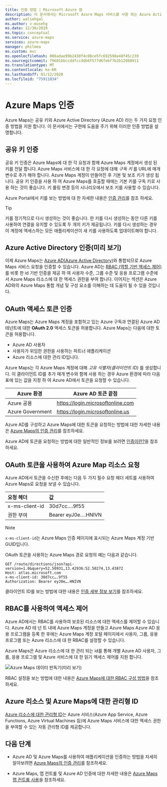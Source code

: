 ```yaml
---
title: 인증 방법 | Microsoft Azure 맵
description: 이 문서에서는 Microsoft Azure Maps 서비스를 사용 하는 Azure Active Directory (Azure AD) 또는 공유 키 인증에 대해 알아봅니다. Azure Maps 구독 키를 가져오는 방법에 대해 알아봅니다.
author: walsehgal
ms.author: v-musehg
ms.date: 12/30/2019
ms.topic: conceptual
ms.service: azure-maps
services: azure-maps
manager: philmea
ms.custom: mvc
ms.openlocfilehash: 006adae99b2430f4c08ce5fc692598e48f45c239
ms.sourcegitcommit: f9601bbccddfccddb6f577d6febf7b2b12988911
ms.translationtype: MT
ms.contentlocale: ko-KR
ms.lasthandoff: 01/12/2020
ms.locfileid: "75911834"
---
```

# <a name="authentication-with-azure-maps"></a>Azure Maps 인증

Azure Maps는 공유 키와 Azure Active Directory (Azure AD) 라는 두 가지 요청 인증 방법을 지원 합니다. 이 문서에서는 구현에 도움을 주기 위해 이러한 인증 방법을 설명합니다.

## <a name="shared-key-authentication"></a>공유 키 인증

공유 키 인증은 Azure Maps에 대 한 각 요청과 함께 Azure Maps 계정에서 생성 된 키를 전달 합니다. Azure Maps 서비스에 대 한 각 요청에 대해 *구독 키* 를 URL에 매개 변수로 추가 해야 합니다. Azure Maps 계정이 만들어진 후 기본 및 보조 키가 생성 됩니다. 공유 키 인증을 사용 하 여 Azure Maps를 호출할 때에는 기본 키를 구독 키로 사용 하는 것이 좋습니다. 키 롤링 변경 등의 시나리오에서 보조 키를 사용할 수 있습니다.  

Azure Portal에서 키를 보는 방법에 대 한 자세한 내용은 [인증 관리](https://aka.ms/amauthdetails)를 참조 하세요.

> [!Tip]
> 키를 정기적으로 다시 생성하는 것이 좋습니다. 한 키를 다시 생성하는 동안 다른 키를 사용하여 연결을 유지할 수 있도록 두 개의 키가 제공됩니다. 키를 다시 생성하는 경우 이 계정에 액세스하는 모든 애플리케이션이 새 키를 사용하도록 업데이트해야 합니다.



## <a name="authentication-with-azure-active-directory-preview"></a>Azure Active Directory 인증(미리 보기)

이제 Azure Maps는 [Azure AD(Azure Active Directory)](https://docs.microsoft.com/azure/active-directory/fundamentals/active-directory-whatis)와 통합되므로 Azure Maps 서비스 요청을 인증할 수 있습니다. Azure AD는 [RBAC (역할 기반 액세스 제어)](https://docs.microsoft.com/azure/role-based-access-control/overview)를 비롯 한 id 기반 인증을 제공 하 여 사용자 수준, 그룹 수준 및 응용 프로그램 수준에서 Azure Maps 리소스에 대 한 액세스 권한을 부여 합니다. 이어지는 섹션은 Azure AD와의 Azure Maps 통합 개념 및 구성 요소를 이해하는 데 도움이 될 수 있을 것입니다.

## <a name="authentication-with-oauth-access-tokens"></a>OAuth 액세스 토큰 인증

Azure Maps는 Azure Maps 계정을 포함하고 있는 Azure 구독과 연결된 Azure AD 테넌트에 대한 **OAuth 2.0** 액세스 토큰을 허용합니다. Azure Maps는 다음에 대한 토큰을 허용합니다.

* Azure AD 사용자 
* 사용자가 위임한 권한을 사용하는 파트너 애플리케이션
* Azure 리소스에 대한 관리 ID입니다.

Azure Maps는 각 Azure Maps 계정에 대해 *고유 식별자(클라이언트 ID)* 를 생성합니다. 이 클라이언트 ID를 추가 매개 변수와 함께 사용 하는 경우 Azure 환경에 따라 다음 표에 있는 값을 지정 하 여 Azure AD에서 토큰을 요청할 수 있습니다.

| Azure 환경   | Azure AD 토큰 끝점 |
| --------------------|-------------------------|
| Azure 공용        | https://login.microsoftonline.com |
| Azure Government    | https://login.microsoftonline.us |


Azure AD를 구성하고 Azure Maps에 대한 토큰을 요청하는 방법에 대한 자세한 내용은 [Azure Maps의 인증 관리](https://docs.microsoft.com/azure/azure-maps/how-to-manage-authentication)를 참조하세요.

Azure AD에 토큰을 요청하는 방법에 대한 일반적인 정보를 보려면 [인증이란?](https://docs.microsoft.com/azure/active-directory/develop/authentication-scenarios)을 참조하세요.

## <a name="request-azure-map-resources-with-oauth-tokens"></a>OAuth 토큰을 사용하여 Azure Map 리소스 요청

Azure AD에서 토큰을 수신한 후에는 다음 두 가지 필수 요청 헤더 세트를 사용하여 Azure Maps로 요청을 보낼 수 있습니다.

| 요청 헤더    |    값    |
|:------------------|:------------|
| x-ms-client-id    | 30d7cc….9f55|
| 권한 부여     | Bearer eyJ0e….HNIVN |

> [!Note]
> `x-ms-client-id`는 Azure Maps 인증 페이지에 표시되는 Azure Maps 계정 기반 GUID입니다.

OAuth 토큰을 사용하는 Azure Maps 경로 요청의 예는 다음과 같습니다.

```
GET /route/directions/json?api-version=1.0&query=52.50931,13.42936:52.50274,13.43872 
Host: atlas.microsoft.com 
x-ms-client-id: 30d7cc….9f55 
Authorization: Bearer eyJ0e….HNIVN 
```

클라이언트 ID를 보는 방법에 대한 내용은 [인증 세부 정보 보기](https://aka.ms/amauthdetails)를 참조하세요.

## <a name="control-access-with-rbac"></a>RBAC를 사용하여 액세스 제어

Azure AD에서는 RBAC를 사용하여 보호된 리소스에 대한 액세스를 제어할 수 있습니다. Azure AD 테 넌 트 내에 Azure Maps 계정을 만들고 Azure Maps Azure AD 응용 프로그램을 등록 한 후에는 Azure Maps 계정 포털 페이지에서 사용자, 그룹, 응용 프로그램 또는 Azure 리소스에 대 한 RBAC를 설정할 수 있습니다.

Azure Maps은 Azure 리소스에 대 한 관리 되는 id를 통해 개별 Azure AD 사용자, 그룹, 응용 프로그램 및 Azure 서비스에 대 한 읽기 액세스 제어를 지원 합니다.

![Azure Maps 데이터 판독기(미리 보기)](./media/azure-maps-authentication/concept.png)

RBAC 설정을 보는 방법에 대한 내용은 [Azure Maps에 대한 RBAC 구성 방법](https://aka.ms/amrbac)을 참조하세요.

## <a name="managed-identities-for-azure-resources-and-azure-maps"></a>Azure 리소스 및 Azure Maps에 대한 관리형 ID

[Azure 리소스에 대한 관리형 ID](https://docs.microsoft.com/azure/active-directory/managed-identities-azure-resources/overview)는 Azure 서비스(Azure App Service, Azure Functions, Azure Virtual Machines 등)에 Azure Maps 서비스에 대한 액세스 권한을 부여할 수 있는 자동 관리형 ID를 제공합니다.  

## <a name="next-steps"></a>다음 단계

* Azure AD 및 Azure Maps를 사용하여 애플리케이션을 인증하는 방법을 자세히 알아보려면 [Azure Maps의 인증 관리](https://docs.microsoft.com/azure/azure-maps/how-to-manage-authentication)를 참조하세요.

* Azure Maps, 맵 컨트롤 및 Azure AD 인증에 대한 자세한 내용은 [Azure Maps 맵 컨트롤 사용](https://aka.ms/amaadmc)을 참조하세요.
